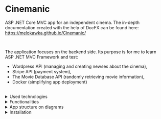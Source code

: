 # Cinemanic
ASP .NET Core MVC app for an independent cinema.
The in-depth documentation created with the help of DocFX can be found here: https://melokawka.github.io/Cinemanic/

<br/>

The application focuses on the backend side. Its purpose is for me to learn ASP .NET MVC Framework and test: 
* Wordpress API (managing and creating newses about the cinema), 
* Stripe API (payment system),
* The Movie Database API (randomly retrieving movie information),
* Docker (simplifying app deployment)

<br/>

<details>
  <summary>Used technologies</summary><br/>

  * ASP .NET 6.0 MVC Framework
  * MSSQL
  * Docker 
  * Stripe payment system API
  * Wordpress server
  * The Movie Database (TMDB) API
  * DocFX documentation generator
  <br/>

</details>

<details>
  <summary>Functionalities</summary>

  <br/>
  
  * The app homepage retrieves (on the client side) and displays posts from the Wordpress server. The Wordpress server is used as a Content Management System for a more convenient way to manage news about the cinema.
  
  * The movies displayed on the homepage are randomly retrieved from the TMDB API (the amount of retrieved movies can be modified at the top of the `./Data/MovieService GetMovies()` method).
  
  * The user can submit an order for multiple tickets in one order. The selected tickets can be checked in the shopping cart page.
  
  * The shopping cart is connected to Stripe API (test mode) and allows for testing payments by credit card.
  
  * The number of tickets in the shopping cart can be checked on the navbar (it's retrieved on the client side from `/koszyk/liczba-produktow` endpoint).
  
  * The user can sign up for the newsletter.
  
  * The admin can generate and download a CSV of newsletter clients' emails.
  
    <details>
      <summary>The CSV looks like this:</summary>
      <!-- Add the CSV content here -->
    </details>
  
  * The admin can generate and download a PDF with a report on the past year's financial results.
  
    <details>
      <summary>The PDF looks like this:</summary>
      <!-- Add the PDF content here -->
    </details>
  
</details>


<details>
  <summary>App structure on diagrams</summary>

  Dropdown menu content goes here.

</details>

<details>
  <summary>Installation</summary>

  Dropdown menu content goes here.

</details>
